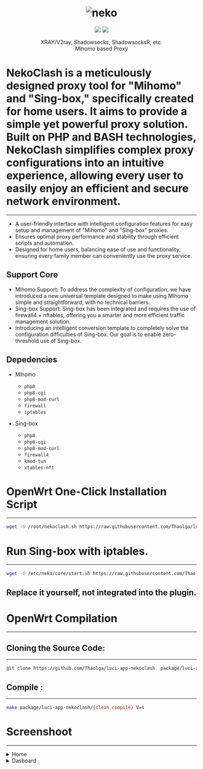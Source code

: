 <h1 align="center">
  <img src="https://raw.githubusercontent.com/Thaolga/neko/main/img/neko.png" alt="neko" width="500">
</h1>

<div align="center">
 <a target="_blank" href="https://github.com/Thaolga/luci-app-nekoclash/releases"><img src="https://img.shields.io/github/downloads/nosignals/neko/total?label=Total%20Download&labelColor=blue&style=for-the-badge"></a>
 <a target="_blank" href="https://dbai.team/discord"><img src="https://img.shields.io/discord/1127928183824597032?style=for-the-badge&logo=discord&label=%20"></a>
</div>


<p align="center">
  XRAY/V2ray, Shadowsocks, ShadowsocksR, etc.</br>
  Mihomo based Proxy
</p>

# NekoClash is a meticulously designed proxy tool for "Mihomo" and "Sing-box," specifically created for home users. It aims to provide a simple yet powerful proxy solution. Built on PHP and BASH technologies, NekoClash simplifies complex proxy configurations into an intuitive experience, allowing every user to easily enjoy an efficient and secure network environment.
---

- A user-friendly interface with intelligent configuration features for easy setup and management of "Mihomo" and "Sing-box" proxies.
- Ensures optimal proxy performance and stability through efficient scripts and automation.
- Designed for home users, balancing ease of use and functionality, ensuring every family member can conveniently use the proxy service.
## Support Core
- Mihomo Support: To address the complexity of configuration, we have introduced a new universal template designed to make using Mihomo simple and straightforward, with no technical barriers.
- Sing-box Support: Sing-box has been integrated and requires the use of firewall4 + nftables, offering you a smarter and more efficient traffic management solution.
- Introducing an intelligent conversion template to completely solve the configuration difficulties of Sing-box. Our goal is to enable zero-threshold use of Sing-box.

Depedencies
---
- Mihomo
  - ` php8 `
  - ` php8-cgi `
  - `php8-mod-curl`
  - ` firewall `
  - ` iptables `
   
- Sing-box
  - ` php8 `
  - ` php8-cgi `
  - `php8-mod-curl`
  - ` firewall4 `
  - ` kmod-tun `
  - ` xtables-nft `

# OpenWrt One-Click Installation Script
---

```bash
wget -O /root/nekoclash.sh https://raw.githubusercontent.com/Thaolga/luci-app-nekoclash/main/nekoclash.sh && chmod 0755 /root/nekoclash.sh && /root/nekoclash.sh

```

# Run Sing-box with iptables.
---

```bash
wget -O /etc/neko/core/start.sh https://raw.githubusercontent.com/Thaolga/luci-app-nekoclash/tmp/start.sh && chmod 0755 /etc/neko/core/start.sh

```
## Replace it yourself, not integrated into the plugin.

# OpenWrt Compilation
---
## Cloning the Source Code:
---

```bash
git clone https://github.com/Thaolga/luci-app-nekoclash  package/luci-app-nekoclash

```

## Compile :
---

```bash
make package/luci-app-nekoclash/{clean,compile} V=s
```
# Screenshoot
---
<details><summary>Home</summary>
 <p>
 <img src="https://raw.githubusercontent.com/Thaolga/luci-app-nekoclash/tmp/image_2024-09-03_16-50-26.png" alt="home">
 </p>
</details>

 <details><summary>Dasboard</summary>
 <p>
  <img src="https://raw.githubusercontent.com/Thaolga/luci-app-nekoclash/tmp/image_2024-09-03_16-50-53.png" alt="home">
 </p>
</details>
